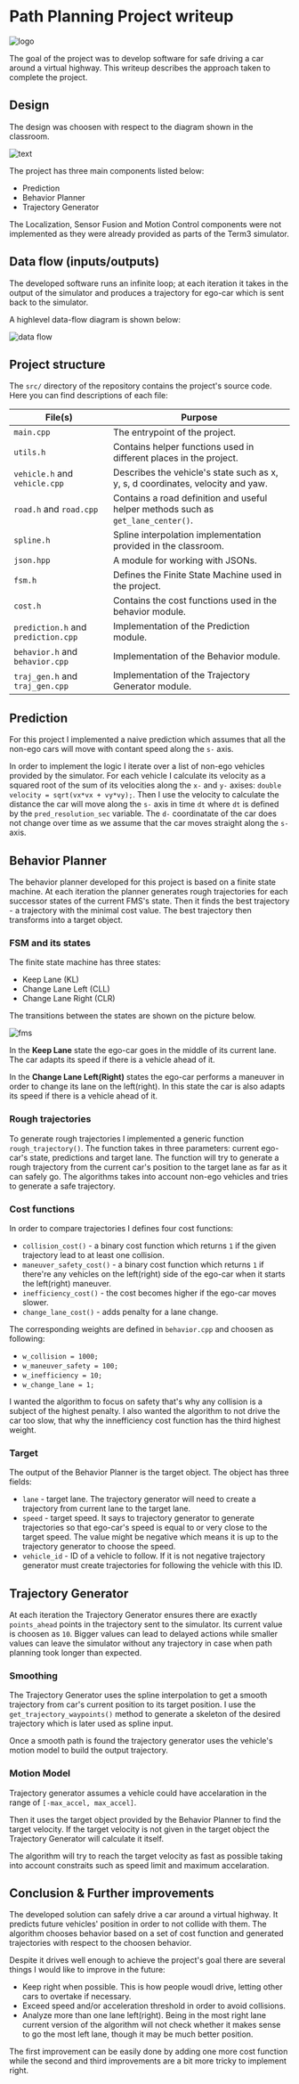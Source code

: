# Path Planning Project writeup

![logo](img/logo.png)

The goal of the project was to develop software for safe driving a car around a virtual highway.
This writeup describes the approach taken to complete the project.

## Design

The design was choosen with respect to the diagram shown in the classroom.

![text](img/components.png)

The project has three main components listed below:
- Prediction
- Behavior Planner
- Trajectory Generator

The Localization, Sensor Fusion and Motion Control components were not implemented as they were already provided as parts of the Term3 simulator.

## Data flow (inputs/outputs)

The developed software runs an infinite loop; at each iteration it takes in the output of the simulator and produces a trajectory for ego-car which is sent back to the simulator.

A highlevel data-flow diagram is shown below:

![data flow](img/data-flow.png)

## Project structure

The `src/` directory of the repository contains the project's source code.
Here you can find descriptions of each file:

| File(s) | Purpose |
|------|---------|
| `main.cpp` | The entrypoint of the project. |
| `utils.h` | Contains helper functions used in different places in the project. |
| `vehicle.h` and `vehicle.cpp` | Describes the vehicle's state such as x, y, s, d coordinates, velocity and yaw. |
| `road.h` and `road.cpp` | Contains a road definition and useful helper methods such as `get_lane_center()`. |
| `spline.h` | Spline interpolation implementation provided in the classroom. |
| `json.hpp` | A module for working with JSONs. |
| `fsm.h` | Defines the Finite State Machine used in the project. |
| `cost.h` | Contains the cost functions used in the behavior module. |
| `prediction.h` and `prediction.cpp` | Implementation of the Prediction module. |
| `behavior.h` and `behavior.cpp` | Implementation of the Behavior module. |
| `traj_gen.h` and `traj_gen.cpp` | Implementation of the Trajectory Generator module. |

## Prediction

For this project I implemented a naive prediction which assumes that all the non-ego cars will move with contant speed along the `s-` axis.

In order to implement the logic I iterate over a list of non-ego vehicles provided by the simulator. For each vehicle I calculate its velocity as a squared root of the sum of its velocities along the `x-` and `y-` axises: `double velocity = sqrt(vx*vx + vy*vy);`. Then I use the velocity to calculate the distance the car will move along the `s-` axis in time `dt` where `dt` is defined by the `pred_resolution_sec` variable. The `d-` coordinatate of the car does not change over time as we assume that the car moves straight along the `s-` axis.

## Behavior Planner

The behavior planner developed for this project is based on a finite state machine. At each iteration the planner generates rough trajectories for each successor states of the current FMS's state. Then it finds the best trajectory - a trajectory with the minimal cost value. The best trajectory then transforms into a target object.

### FSM and its states

The finite state machine has three states:
- Keep Lane (KL)
- Change Lane Left (CLL)
- Change Lane Right (CLR)

The transitions between the states are shown on the picture below.

![fms](img/fsm.png)

In the **Keep Lane** state the ego-car goes in the middle of its current lane. The car adapts its speed if there is a vehicle ahead of it.

In the **Change Lane Left(Right)** states the ego-car performs a maneuver in order to change its lane on the left(right). In this state the car is also adapts its speed if there is a vehicle ahead of it.

### Rough trajectories

To generate rough trajectories I implemented a generic function `rough_trajectory()`. The function takes in three parameters: current ego-car's state, predictions and target lane. The function will try to generate a rough trajectory from the current car's position to the target lane as far as it can safely go. The algorithms takes into account non-ego vehicles and tries to generate a safe trajectory.

### Cost functions

In order to compare trajectories I defines four cost functions:
- `collision_cost()` - a binary cost function which returns `1` if the given trajectory lead to at least one collision.
- `maneuver_safety_cost()` - a binary cost function which returns `1` if there're any vehicles on the left(right) side of the ego-car when it starts the left(right) maneuver.
- `inefficiency_cost()` - the cost becomes higher if the ego-car moves slower.
- `change_lane_cost()` - adds penalty for a lane change.

The corresponding weights are defined in `behavior.cpp` and choosen as following:
- `w_collision = 1000;`
- `w_maneuver_safety = 100;`
- `w_inefficiency = 10;`
- `w_change_lane = 1;`

I wanted the algorithm to focus on safety that's why any collision is a subject of the highest penalty. I also wanted the algorithm to not drive the car too slow, that why the innefficiency cost function has the third highest weight.

### Target

The output of the Behavior Planner is the target object. The object has three fields:
- `lane` - target lane. The trajectory generator will need to create a trajectory from current lane to the target lane.
- `speed` - target speed. It says to trajectory generator to generate trajectories so that ego-car's speed is equal to or very close to the target speed. The value might be negative which means it is up to the trajectory generator to choose the speed.
- `vehicle_id` - ID of a vehicle to follow. If it is not negative trajectory generator must create trajectories for following the vehicle with this ID.

## Trajectory Generator

At each iteration the Trajectory Generator ensures there are exactly `points_ahead` points in the trajectory sent to the simulator. Its current value is choosen as `10`. Bigger values can lead to delayed actions while smaller values can leave the simulator without any trajectory in case when path planning took longer than expected.

### Smoothing

The Trajectory Generator uses the spline interpolation to get a smooth trajectory from car's current position to its target position. I use the `get_trajectory_waypoints()` method to generate a skeleton of the desired trajectory which is later used as spline input.

Once a smooth path is found the trajectory generator uses the vehicle's motion model to build the output trajectory.

### Motion Model

Trajectory generator assumes a vehicle could have accelaration in the range of `[-max_accel, max_accel]`.

Then it uses the target object provided by the Behavior Planner to find the target velocity. If the target velocity is not given in the target object the Trajectory Generator will calculate it itself.

The algorithm will try to reach the target velocity as fast as possible taking into account constraits such as speed limit and maximum accelaration.

## Conclusion & Further improvements

The developed solution can safely drive a car around a virtual highway. It predicts future vehicles' position in order to not collide with them. The algorithm chooses behavior based on a set of cost function and generated trajectories with respect to the choosen behavior.

Despite it drives well enough to achieve the project's goal there are several things I would like to improve in the future:

- Keep right when possible. This is how people woudl drive, letting other cars to overtake if necessary.
- Exceed speed and/or acceleration threshold in order to avoid collisions.
- Analyze more than one lane left(right). Being in the most right lane current version of the algorithm will not check whether it makes sense to go the most left lane, though it may be much better position.

The first improvement can be easily done by adding one more cost function while the second and third improvements are a bit more tricky to implement right. 